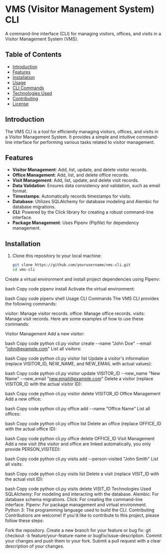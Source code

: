 # VMS (Visitor Management System) CLI

A command-line interface (CLI) for managing visitors, offices, and visits in a Visitor Management System (VMS).

## Table of Contents

- [Introduction](#introduction)
- [Features](#features)
- [Installation](#installation)
- [Usage](#usage)
- [CLI Commands](#cli-commands)
- [Technologies Used](#technologies-used)
- [Contributing](#contributing)
- [License](#license)

## Introduction

The VMS CLI is a tool for efficiently managing visitors, offices, and visits in a Visitor Management System. It provides a simple and intuitive command-line interface for performing various tasks related to visitor management.

## Features

- **Visitor Management**: Add, list, update, and delete visitor records.
- **Office Management**: Add, list, and delete office records.
- **Visit Management**: Add, list, update, and delete visit records.
- **Data Validation**: Ensures data consistency and validation, such as email format.
- **Timestamps**: Automatically records timestamps for visits.
- **Database**: Utilizes SQLAlchemy for database modeling and Alembic for database migrations.
- **CLI**: Powered by the Click library for creating a robust command-line interface.
- **Package Management**: Uses Pipenv (Pipfile) for dependency management.

## Installation

1. Clone this repository to your local machine:

   ```bash
   git clone https://github.com/yourusername/vms-cli.git
   cd vms-cli
Create a virtual environment and install project dependencies using Pipenv:

bash
Copy code
pipenv install
Activate the virtual environment:

bash
Copy code
pipenv shell
Usage
CLI Commands
The VMS CLI provides the following commands:

visitor: Manage visitor records.
office: Manage office records.
visits: Manage visit records.
Here are some examples of how to use these commands:

Visitor Management
Add a new visitor:

bash
Copy code
python cli.py visitor create --name "John Doe" --email "john@example.com"
List all visitors:

bash
Copy code
python cli.py visitor list
Update a visitor's information (replace VISITOR_ID, NEW_NAME, and NEW_EMAIL with actual values):

bash
Copy code
python cli.py visitor update VISITOR_ID --new_name "New Name" --new_email "new.email@example.com"
Delete a visitor (replace VISITOR_ID with the actual visitor ID):

bash
Copy code
python cli.py visitor delete VISITOR_ID
Office Management
Add a new office:

bash
Copy code
python cli.py office add --name "Office Name"
List all offices:

bash
Copy code
python cli.py office list
Delete an office (replace OFFICE_ID with the actual office ID):

bash
Copy code
python cli.py office delete OFFICE_ID
Visit Management
Add a new visit (the visitor and office are linked automatically, you only provide PERSON_VISITED):

bash
Copy code
python cli.py visits add --person-visited "John Smith"
List all visits:

bash
Copy code
python cli.py visits list
Delete a visit (replace VISIT_ID with the actual visit ID):

bash
Copy code
python cli.py visits delete VISIT_ID
Technologies Used
SQLAlchemy: For modeling and interacting with the database.
Alembic: For database schema migrations.
Click: For creating the command-line interface.
Pipenv: For package management and virtual environment.
Python 3: The programming language used to build the CLI.
Contributing
Contributions are welcome! If you'd like to contribute to this project, please follow these steps:

Fork the repository.
Create a new branch for your feature or bug fix: git checkout -b feature/your-feature-name or bugfix/issue-description.
Commit your changes and push them to your fork.
Submit a pull request with a clear description of your changes.
